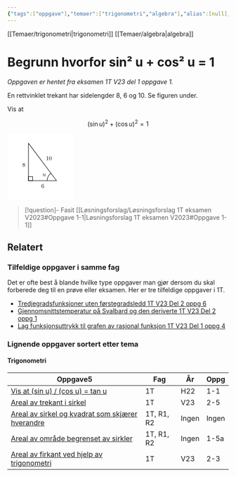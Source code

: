 ```yaml
---
{"tags":["oppgave"],"temaer":["trigonometri","algebra"],"alias":[null],"del":1,"oppgave":1,"fag":"1t","eksamen":"v23","dg-publish":true,"title":"Begrunn hvorfor sin² u + cos² u = 1","date":"2023-05-31","modified":"2023-05-31","permalink":"/begrunn-hvorfor-sin2-u-cos2-u-1/","dgPassFrontmatter":true}
---
```


[[Temaer/trigonometri\|trigonometri]] [[Temaer/algebra\|algebra]] 

# Begrunn hvorfor sin² u + cos² u = 1
<p><span><em>Oppgaven er hentet fra eksamen 1T V23 del 1 oppgave 1.</em></span></p>

En rettvinklet trekant har sidelengder 8, 6 og 10. Se figuren under.

Vis at 

$$
(\sin u)^2 + (\cos u)^2 = 1
$$

<?xml version="1.0" encoding="UTF-8"?>
<svg xmlns="http://www.w3.org/2000/svg" xmlns:xlink="http://www.w3.org/1999/xlink" width="114pt" height="114pt" viewBox="0 0 114 114" version="1.1">
<defs>
<g>
<symbol overflow="visible" id="glyph0-0">
<path style="stroke:none;" d=""/>
</symbol>
<symbol overflow="visible" id="glyph0-1">
<path style="stroke:none;" d="M 3.484375 -0.5625 C 3.59375 -0.15625 3.953125 0.109375 4.375 0.109375 C 4.71875 0.109375 4.953125 -0.125 5.109375 -0.4375 C 5.28125 -0.796875 5.40625 -1.40625 5.40625 -1.421875 C 5.40625 -1.53125 5.328125 -1.53125 5.296875 -1.53125 C 5.1875 -1.53125 5.1875 -1.484375 5.15625 -1.34375 C 5.015625 -0.78125 4.828125 -0.109375 4.40625 -0.109375 C 4.203125 -0.109375 4.09375 -0.234375 4.09375 -0.5625 C 4.09375 -0.78125 4.21875 -1.25 4.296875 -1.609375 L 4.578125 -2.6875 C 4.609375 -2.828125 4.703125 -3.203125 4.75 -3.359375 C 4.796875 -3.59375 4.890625 -3.96875 4.890625 -4.03125 C 4.890625 -4.203125 4.75 -4.296875 4.609375 -4.296875 C 4.5625 -4.296875 4.296875 -4.28125 4.21875 -3.953125 C 4.03125 -3.21875 3.59375 -1.46875 3.46875 -0.953125 C 3.453125 -0.90625 3.0625 -0.109375 2.328125 -0.109375 C 1.8125 -0.109375 1.71875 -0.5625 1.71875 -0.921875 C 1.71875 -1.484375 2 -2.265625 2.25 -2.953125 C 2.375 -3.265625 2.421875 -3.40625 2.421875 -3.59375 C 2.421875 -4.03125 2.109375 -4.40625 1.609375 -4.40625 C 0.65625 -4.40625 0.296875 -2.953125 0.296875 -2.875 C 0.296875 -2.765625 0.390625 -2.765625 0.40625 -2.765625 C 0.515625 -2.765625 0.515625 -2.796875 0.5625 -2.953125 C 0.8125 -3.8125 1.203125 -4.1875 1.578125 -4.1875 C 1.671875 -4.1875 1.828125 -4.171875 1.828125 -3.859375 C 1.828125 -3.625 1.71875 -3.328125 1.65625 -3.1875 C 1.28125 -2.1875 1.078125 -1.578125 1.078125 -1.09375 C 1.078125 -0.140625 1.765625 0.109375 2.296875 0.109375 C 2.953125 0.109375 3.3125 -0.34375 3.484375 -0.5625 Z M 3.484375 -0.5625 "/>
</symbol>
<symbol overflow="visible" id="glyph1-0">
<path style="stroke:none;" d=""/>
</symbol>
<symbol overflow="visible" id="glyph1-1">
<path style="stroke:none;" d="M 1.3125 -3.265625 L 1.3125 -3.515625 C 1.3125 -6.03125 2.546875 -6.390625 3.0625 -6.390625 C 3.296875 -6.390625 3.71875 -6.328125 3.9375 -5.984375 C 3.78125 -5.984375 3.390625 -5.984375 3.390625 -5.546875 C 3.390625 -5.234375 3.625 -5.078125 3.84375 -5.078125 C 4 -5.078125 4.3125 -5.171875 4.3125 -5.5625 C 4.3125 -6.15625 3.875 -6.640625 3.046875 -6.640625 C 1.765625 -6.640625 0.421875 -5.359375 0.421875 -3.15625 C 0.421875 -0.484375 1.578125 0.21875 2.5 0.21875 C 3.609375 0.21875 4.5625 -0.71875 4.5625 -2.03125 C 4.5625 -3.296875 3.671875 -4.25 2.5625 -4.25 C 1.890625 -4.25 1.515625 -3.75 1.3125 -3.265625 Z M 2.5 -0.0625 C 1.875 -0.0625 1.578125 -0.65625 1.515625 -0.8125 C 1.328125 -1.28125 1.328125 -2.078125 1.328125 -2.25 C 1.328125 -3.03125 1.65625 -4.03125 2.546875 -4.03125 C 2.71875 -4.03125 3.171875 -4.03125 3.484375 -3.40625 C 3.65625 -3.046875 3.65625 -2.53125 3.65625 -2.046875 C 3.65625 -1.5625 3.65625 -1.0625 3.484375 -0.703125 C 3.1875 -0.109375 2.734375 -0.0625 2.5 -0.0625 Z M 2.5 -0.0625 "/>
</symbol>
<symbol overflow="visible" id="glyph1-2">
<path style="stroke:none;" d="M 1.625 -4.5625 C 1.171875 -4.859375 1.125 -5.1875 1.125 -5.359375 C 1.125 -5.96875 1.78125 -6.390625 2.484375 -6.390625 C 3.203125 -6.390625 3.84375 -5.875 3.84375 -5.15625 C 3.84375 -4.578125 3.453125 -4.109375 2.859375 -3.765625 Z M 3.078125 -3.609375 C 3.796875 -3.984375 4.28125 -4.5 4.28125 -5.15625 C 4.28125 -6.078125 3.40625 -6.640625 2.5 -6.640625 C 1.5 -6.640625 0.6875 -5.90625 0.6875 -4.96875 C 0.6875 -4.796875 0.703125 -4.34375 1.125 -3.875 C 1.234375 -3.765625 1.609375 -3.515625 1.859375 -3.34375 C 1.28125 -3.046875 0.421875 -2.5 0.421875 -1.5 C 0.421875 -0.453125 1.4375 0.21875 2.484375 0.21875 C 3.609375 0.21875 4.5625 -0.609375 4.5625 -1.671875 C 4.5625 -2.03125 4.453125 -2.484375 4.0625 -2.90625 C 3.875 -3.109375 3.71875 -3.203125 3.078125 -3.609375 Z M 2.078125 -3.1875 L 3.3125 -2.40625 C 3.59375 -2.21875 4.0625 -1.921875 4.0625 -1.3125 C 4.0625 -0.578125 3.3125 -0.0625 2.5 -0.0625 C 1.640625 -0.0625 0.921875 -0.671875 0.921875 -1.5 C 0.921875 -2.078125 1.234375 -2.71875 2.078125 -3.1875 Z M 2.078125 -3.1875 "/>
</symbol>
<symbol overflow="visible" id="glyph1-3">
<path style="stroke:none;" d="M 2.9375 -6.375 C 2.9375 -6.625 2.9375 -6.640625 2.703125 -6.640625 C 2.078125 -6 1.203125 -6 0.890625 -6 L 0.890625 -5.6875 C 1.09375 -5.6875 1.671875 -5.6875 2.1875 -5.953125 L 2.1875 -0.78125 C 2.1875 -0.421875 2.15625 -0.3125 1.265625 -0.3125 L 0.953125 -0.3125 L 0.953125 0 C 1.296875 -0.03125 2.15625 -0.03125 2.5625 -0.03125 C 2.953125 -0.03125 3.828125 -0.03125 4.171875 0 L 4.171875 -0.3125 L 3.859375 -0.3125 C 2.953125 -0.3125 2.9375 -0.421875 2.9375 -0.78125 Z M 2.9375 -6.375 "/>
</symbol>
<symbol overflow="visible" id="glyph1-4">
<path style="stroke:none;" d="M 4.578125 -3.1875 C 4.578125 -3.984375 4.53125 -4.78125 4.1875 -5.515625 C 3.734375 -6.484375 2.90625 -6.640625 2.5 -6.640625 C 1.890625 -6.640625 1.171875 -6.375 0.75 -5.453125 C 0.4375 -4.765625 0.390625 -3.984375 0.390625 -3.1875 C 0.390625 -2.4375 0.421875 -1.546875 0.84375 -0.78125 C 1.265625 0.015625 2 0.21875 2.484375 0.21875 C 3.015625 0.21875 3.78125 0.015625 4.21875 -0.9375 C 4.53125 -1.625 4.578125 -2.40625 4.578125 -3.1875 Z M 2.484375 0 C 2.09375 0 1.5 -0.25 1.328125 -1.203125 C 1.21875 -1.796875 1.21875 -2.71875 1.21875 -3.3125 C 1.21875 -3.953125 1.21875 -4.609375 1.296875 -5.140625 C 1.484375 -6.328125 2.234375 -6.421875 2.484375 -6.421875 C 2.8125 -6.421875 3.46875 -6.234375 3.65625 -5.25 C 3.765625 -4.6875 3.765625 -3.9375 3.765625 -3.3125 C 3.765625 -2.5625 3.765625 -1.890625 3.65625 -1.25 C 3.5 -0.296875 2.9375 0 2.484375 0 Z M 2.484375 0 "/>
</symbol>
</g>
</defs>
<g id="surface3205">
<path style="fill-rule:evenodd;fill:rgb(100%,100%,100%);fill-opacity:1;stroke-width:1.2;stroke-linecap:butt;stroke-linejoin:round;stroke:rgb(100%,100%,100%);stroke-opacity:1;stroke-miterlimit:10;" d="M 29.289062 784.285156 L 29.289062 672.285156 L 141.289062 672.285156 L 141.289062 784.285156 Z M 29.289062 784.285156 " transform="matrix(1,0,0,-1,-28,785)"/>
<path style="fill:none;stroke-width:0.8;stroke-linecap:butt;stroke-linejoin:round;stroke:rgb(0%,0%,0%);stroke-opacity:1;stroke-miterlimit:10;" d="M 64 768 L 64 704 L 112 704 Z M 64 768 " transform="matrix(1,0,0,-1,-28,785)"/>
<path style="fill:none;stroke-width:0.8;stroke-linecap:butt;stroke-linejoin:round;stroke:rgb(0%,0%,0%);stroke-opacity:1;stroke-miterlimit:10;" d="M 96 704 C 96 708.9375 98.28125 713.597656 102.179688 716.628906 " transform="matrix(1,0,0,-1,-28,785)"/>
<g style="fill:rgb(0%,0%,0%);fill-opacity:1;">
  <use xlink:href="#glyph0-1" x="60.211373" y="73.28208"/>
</g>
<g style="fill:rgb(0%,0%,0%);fill-opacity:1;">
  <use xlink:href="#glyph1-1" x="58.002727" y="93.351058"/>
</g>
<g style="fill:rgb(0%,0%,0%);fill-opacity:1;">
  <use xlink:href="#glyph1-2" x="25.521971" y="56.896566"/>
</g>
<g style="fill:rgb(0%,0%,0%);fill-opacity:1;">
  <use xlink:href="#glyph1-3" x="65.940296" y="45.990986"/>
  <use xlink:href="#glyph1-4" x="70.921596" y="45.990986"/>
</g>
<path style="fill:none;stroke-width:0.8;stroke-linecap:butt;stroke-linejoin:round;stroke:rgb(0%,0%,0%);stroke-opacity:1;stroke-miterlimit:10;" d="M 64 704 L 64 711.175781 L 71.152344 711.175781 L 71.152344 704 Z M 64 704 " transform="matrix(1,0,0,-1,-28,785)"/>
</g>
</svg>


>[!question]- Fasit
>[[Løsningsforslag/Løsningsforslag 1T eksamen V2023#Oppgave 1-1\|Løsningsforslag 1T eksamen V2023#Oppgave 1-1]]

## Relatert
<h3><span>Tilfeldige oppgaver i samme fag</span></h3><p><span>Det er ofte best å blande hvilke type oppgaver man gjør dersom du skal forberede deg til en prøve eller eksamen. Her er tre tilfeldige oppgaver i 1T.</span></p><div><ul class="dataview list-view-ul"><li><span><a data-tooltip-position="top" aria-label="Tredjegradsfunksjoner uten førstegradsledd.md" data-href="Tredjegradsfunksjoner uten førstegradsledd.md" href="Tredjegradsfunksjoner uten førstegradsledd.md" class="internal-link" target="_blank" rel="noopener nofollow">Tredjegradsfunksjoner uten førstegradsledd 1T V23 Del 2 oppg 6</a></span></li><li><span><a data-tooltip-position="top" aria-label="Gjennomsnittstemperatur på Svalbard og den deriverte.md" data-href="Gjennomsnittstemperatur på Svalbard og den deriverte.md" href="Gjennomsnittstemperatur på Svalbard og den deriverte.md" class="internal-link" target="_blank" rel="noopener nofollow">Gjennomsnittstemperatur på Svalbard og den deriverte 1T V23 Del 2 oppg 1</a></span></li><li><span><a data-tooltip-position="top" aria-label="Lag funksjonsuttrykk til grafen av rasjonal funksjon.md" data-href="Lag funksjonsuttrykk til grafen av rasjonal funksjon.md" href="Lag funksjonsuttrykk til grafen av rasjonal funksjon.md" class="internal-link" target="_blank" rel="noopener nofollow">Lag funksjonsuttrykk til grafen av rasjonal funksjon 1T V23 Del 1 oppg 4</a></span></li></ul></div><h3><span>Lignende oppgaver sortert etter tema</span></h3><h4><span>Trigonometri</span></h4><div><table class="dataview table-view-table"><thead class="table-view-thead"><tr class="table-view-tr-header"><th class="table-view-th"><span>Oppgave</span><span class="dataview small-text">5</span></th><th class="table-view-th"><span>Fag</span></th><th class="table-view-th"><span>År</span></th><th class="table-view-th"><span>Oppg</span></th></tr></thead><tbody class="table-view-tbody"><tr><td><span><a data-tooltip-position="top" aria-label="Vis at sin u delt på cos u er tan u.md" data-href="Vis at sin u delt på cos u er tan u.md" href="Vis at sin u delt på cos u er tan u.md" class="internal-link" target="_blank" rel="noopener nofollow">Vis at (sin u) / (cos u) = tan u</a></span></td><td><span>1T</span></td><td><span>H22</span></td><td><span>1-1</span></td></tr><tr><td><span><a data-tooltip-position="top" aria-label="Areal av trekant i sirkel.md" data-href="Areal av trekant i sirkel.md" href="Areal av trekant i sirkel.md" class="internal-link" target="_blank" rel="noopener nofollow">Areal av trekant i sirkel</a></span></td><td><span>1T</span></td><td><span>V23</span></td><td><span>2-5</span></td></tr><tr><td><span><a data-tooltip-position="top" aria-label="Areal av sirkel og kvadrat som skjærer hverandre.md" data-href="Areal av sirkel og kvadrat som skjærer hverandre.md" href="Areal av sirkel og kvadrat som skjærer hverandre.md" class="internal-link" target="_blank" rel="noopener nofollow">Areal av sirkel og kvadrat som skjærer hverandre</a></span></td><td><span>1T, R1, R2</span></td><td><span>Ingen</span></td><td><span>Ingen</span></td></tr><tr><td><span><a data-tooltip-position="top" aria-label="Areal av område begrenset av sirkler.md" data-href="Areal av område begrenset av sirkler.md" href="Areal av område begrenset av sirkler.md" class="internal-link" target="_blank" rel="noopener nofollow">Areal av område begrenset av sirkler</a></span></td><td><span>1T, R1, R2</span></td><td><span>Ingen</span></td><td><span>1-5a</span></td></tr><tr><td><span><a data-tooltip-position="top" aria-label="Areal av firkant ved hjelp av trigonometri.md" data-href="Areal av firkant ved hjelp av trigonometri.md" href="Areal av firkant ved hjelp av trigonometri.md" class="internal-link" target="_blank" rel="noopener nofollow">Areal av firkant ved hjelp av trigonometri</a></span></td><td><span>1T</span></td><td><span>V23</span></td><td><span>2-3</span></td></tr></tbody></table></div>
